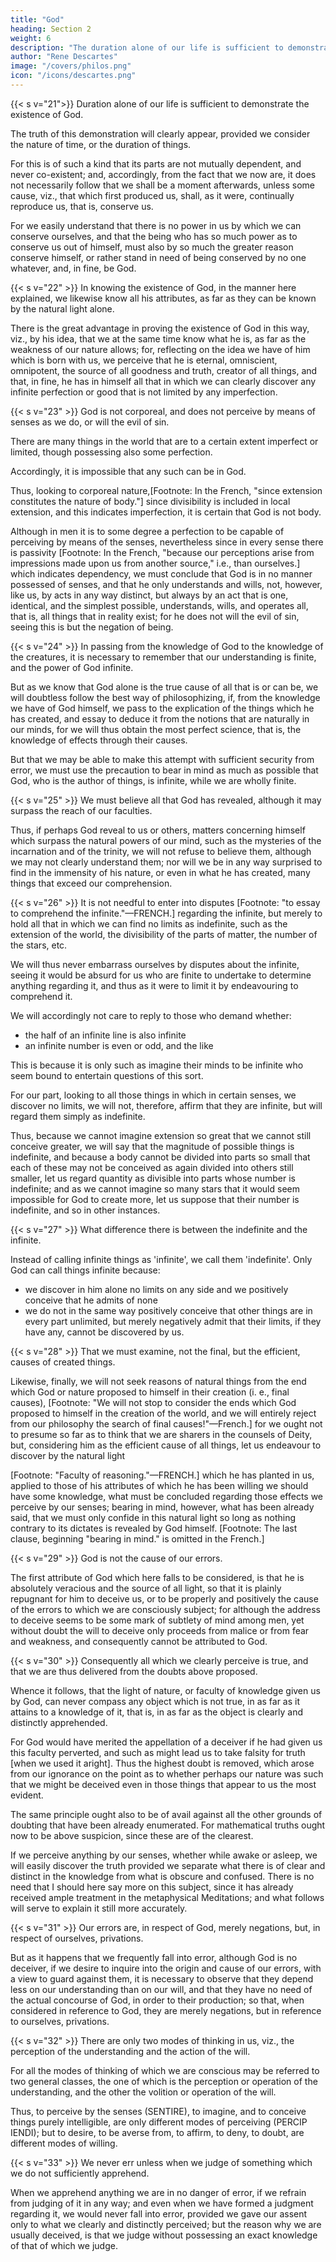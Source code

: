 ```yaml
---
title: "God"
heading: Section 2
weight: 6
description: "The duration alone of our life is sufficient to demonstrate the existence of God"
author: "Rene Descartes"
image: "/covers/philos.png"
icon: "/icons/descartes.png"
---
```



{{< s v="21">}} Duration alone of our life is sufficient to demonstrate the existence of God.

The truth of this demonstration will clearly appear, provided we consider the nature of time, or the duration of things. 

For this is of such a kind that its parts are not mutually dependent, and never co-existent; and, accordingly, from the fact that we now are, it does not necessarily follow that we shall be a moment afterwards, unless some cause, viz., that which first produced us, shall, as it were, continually reproduce us, that is, conserve us. 

For we easily understand that there is no power in us by which we can conserve ourselves, and that the being who has so much power as to conserve us out of himself, must also by so much the greater reason conserve himself, or rather stand in need of being conserved by no one whatever, and, in fine, be God.


{{< s v="22" >}} In knowing the existence of God, in the manner here explained, we likewise know all his attributes, as far as they can be known by the natural light alone.

There is the great advantage in proving the existence of God in this way, viz., by his idea, that we at the same time know what he is, as far as the weakness of our nature allows; for, reflecting on the idea we have of him which is born with us, we perceive that he is eternal, omniscient, omnipotent, the source of all goodness and truth, creator of all things, and that, in fine, he has in himself all that in which we can clearly discover any infinite perfection or good that is not limited by any imperfection.

{{< s v="23" >}} God is not corporeal, and does not perceive by means of senses as we do, or will the evil of sin.

There are many things in the world that are to a certain extent imperfect or limited, though possessing also some perfection.

Accordingly, it is impossible that any such can be in God.

Thus, looking to corporeal nature,[Footnote: In the French, "since extension constitutes the nature of body."] since divisibility is included in local extension, and this indicates imperfection, it is certain that God is not body.

Although in men it is to some degree a perfection to be capable of perceiving by means of the senses, nevertheless since in every sense there is passivity [Footnote: In the French, "because our perceptions arise from impressions made upon us from another source," i.e., than ourselves.] which indicates dependency, we must conclude that God is in no manner possessed of senses, and that he only understands and wills, not, however, like us, by acts in any way distinct, but always by an act that is one, identical, and the simplest possible, understands, wills, and operates all, that is, all things that in reality exist; for he does not will the evil of sin, seeing this is but the negation of being.


{{< s v="24" >}} In passing from the knowledge of God to the knowledge of the creatures, it is necessary to remember that our understanding is finite, and the power of God infinite.

But as we know that God alone is the true cause of all that is or can be, we will doubtless follow the best way of philosophizing, if, from the knowledge we have of God himself, we pass to the explication of the things which he has created, and essay to deduce it from the notions that are naturally in our minds, for we will thus obtain the most perfect science, that is, the knowledge of effects through their causes. 

But that we may be able to make this attempt with sufficient security from error, we must use the precaution to bear in mind as much as possible that God, who is the author of things, is infinite, while we are wholly finite.


{{< s v="25" >}} We must believe all that God has revealed, although it may surpass the reach of our faculties.

Thus, if perhaps God reveal to us or others, matters concerning himself which surpass the natural powers of our mind, such as the mysteries of the incarnation and of the trinity, we will not refuse to believe them, although we may not clearly understand them; nor will we be in any way surprised to find in the immensity of his nature, or even in what he has created, many things that exceed our comprehension.


{{< s v="26" >}} It is not needful to enter into disputes [Footnote: "to essay to comprehend the infinite."—FRENCH.] regarding the infinite, but merely to hold all that in which we can find no limits as indefinite, such as the extension of the world, the divisibility of the parts of matter, the number of the stars, etc.

We will thus never embarrass ourselves by disputes about the infinite, seeing it would be absurd for us who are finite to undertake to determine anything regarding it, and thus as it were to limit it by endeavouring to comprehend it. 

We will accordingly not care to reply to those who demand whether:
- the half of an infinite line is also infinite
- an infinite number is even or odd, and the like

This is because it is only such as imagine their minds to be infinite who seem bound to entertain questions of this sort.

For our part, looking to all those things in which in certain senses, we discover no limits, we will not, therefore, affirm that they are infinite, but will regard them simply as indefinite. 

Thus, because we cannot imagine extension so great that we cannot still conceive greater, we will say that the magnitude of possible things is indefinite, and because a body cannot be divided into parts so small that each of these may not be conceived as again divided into others still smaller, let us regard quantity as divisible into parts whose number is indefinite; and as we cannot imagine so many stars that it would seem impossible for God to create more, let us suppose that their number is indefinite, and so in other instances.


{{< s v="27" >}} What difference there is between the indefinite and the infinite.

Instead of calling infinite things as 'infinite', we call them 'indefinite'. Only God can call things  infinite because:

- we discover in him alone no limits on any side and we positively conceive that he admits of none
- we do not in the same way positively conceive that other things are in every part unlimited, but merely negatively admit that their limits, if they have any, cannot be discovered by us.



{{< s v="28" >}} That we must examine, not the final, but the efficient, causes of created things.

Likewise, finally, we will not seek reasons of natural things from the end which God or nature proposed to himself in their creation (i. e., final causes), [Footnote: "We will not stop to consider the ends which God proposed to himself in the creation of the world, and we will entirely reject from our philosophy the search of final causes!"—French.] for we ought not to presume so far as to think that we are sharers in the counsels of Deity, but, considering him as the efficient cause of all things, let us endeavour to discover by the natural light 

[Footnote: "Faculty of reasoning."—FRENCH.] which he has planted in us, applied to those of his attributes of which he has been willing we should have some knowledge, what must be concluded regarding those effects we perceive by our senses; bearing in mind, however, what has been already said, that we must only confide in this natural light so long as nothing contrary to its dictates is revealed by God himself. [Footnote: The last clause, beginning "bearing in mind." is omitted in the French.]


{{< s v="29" >}}  God is not the cause of our errors.

The first attribute of God which here falls to be considered, is that he is absolutely veracious and the source of all light, so that it is plainly repugnant for him to deceive us, or to be properly and positively the cause of the errors to which we are consciously subject; for although the address to deceive seems to be some mark of subtlety of mind among men, yet without doubt the will to deceive only proceeds from malice or from fear and weakness, and consequently cannot be attributed to God.


{{< s v="30" >}} Consequently all which we clearly perceive is true, and that we are thus delivered from the doubts above proposed.

Whence it follows, that the light of nature, or faculty of knowledge given us by God, can never compass any object which is not true, in as far as it attains to a knowledge of it, that is, in as far as the object is clearly and distinctly apprehended. 

For God would have merited the appellation of a deceiver if he had given us this faculty perverted, and such as might lead us to take falsity for truth [when we used it aright]. Thus the highest doubt is removed, which arose from our ignorance on the point as to whether perhaps our nature was such that we might be deceived even in those things that appear to us the most evident. 

The same principle ought also to be of avail against all the other grounds of doubting that have been already enumerated. For mathematical truths ought now to be above suspicion, since these are of the clearest.

If we perceive anything by our senses, whether while awake or asleep, we will easily discover the truth provided we separate what there is of clear and distinct in the knowledge from what is obscure and confused. There is no need that I should here say more on this subject, since it has already received ample treatment in the metaphysical Meditations; and what follows will serve to explain it still more accurately.


{{< s v="31" >}} Our errors are, in respect of God, merely negations, but, in respect of ourselves, privations.

But as it happens that we frequently fall into error, although God is no deceiver, if we desire to inquire into the origin and cause of our errors, with a view to guard against them, it is necessary to observe that they depend less on our understanding than on our will, and that they have no need of the actual concourse of God, in order to their production; so that, when considered in reference to God, they are merely negations, but in reference to ourselves, privations.


{{< s v="32" >}} There are only two modes of thinking in us, viz., the perception of the understanding and the action of the will.

For all the modes of thinking of which we are conscious may be referred to two general classes, the one of which is the perception or operation of the understanding, and the other the volition or operation of the will. 

Thus, to perceive by the senses (SENTIRE), to imagine, and to conceive things purely intelligible, are only different modes of perceiving (PERCIP IENDI); but to desire, to be averse from, to affirm, to deny, to doubt, are different modes of willing.


{{< s v="33" >}}  We never err unless when we judge of something which we do not sufficiently apprehend.

When we apprehend anything we are in no danger of error, if we refrain from judging of it in any way; and even when we have formed a judgment regarding it, we would never fall into error, provided we gave our assent only to what we clearly and distinctly perceived; but the reason why we are usually deceived, is that we judge without possessing an exact knowledge of that of which we judge.


